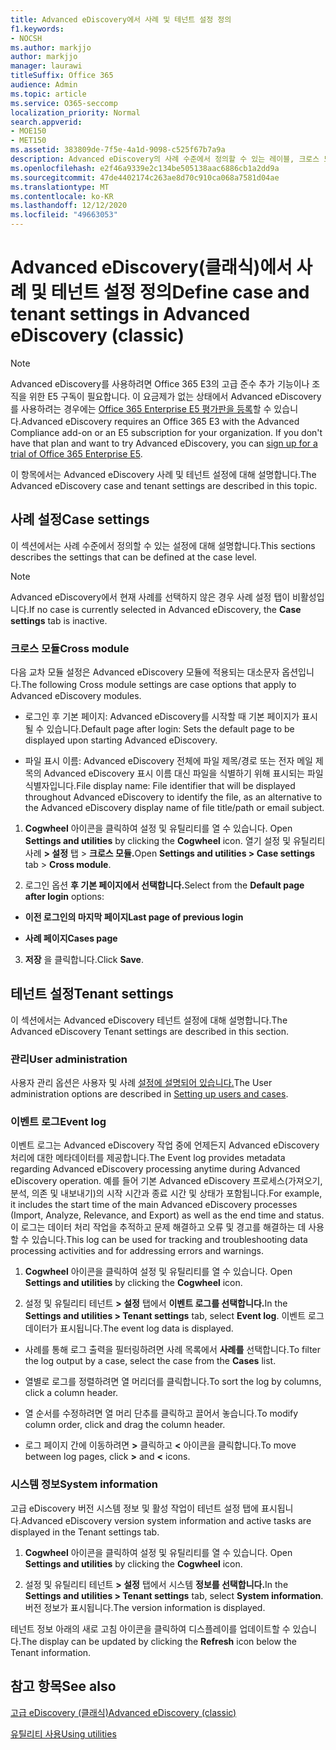 ```yaml
---
title: Advanced eDiscovery에서 사례 및 테넌트 설정 정의
f1.keywords:
- NOCSH
ms.author: markjjo
author: markjjo
manager: laurawi
titleSuffix: Office 365
audience: Admin
ms.topic: article
ms.service: O365-seccomp
localization_priority: Normal
search.appverid:
- MOE150
- MET150
ms.assetid: 383809de-7f5e-4a1d-9098-c525f67b7a9a
description: Advanced eDiscovery의 사례 수준에서 정의할 수 있는 레이블, 크로스 모듈 및 테넌트 설정에 대해 자세히 알아보습니다.
ms.openlocfilehash: e2f46a9339e2c134be505138aac6886cb1a2dd9a
ms.sourcegitcommit: 47de4402174c263ae8d70c910ca068a7581d04ae
ms.translationtype: MT
ms.contentlocale: ko-KR
ms.lasthandoff: 12/12/2020
ms.locfileid: "49663053"
---
```

# <a name="define-case-and-tenant-settings-in-advanced-ediscovery-classic"></a><span data-ttu-id="9b100-103">Advanced eDiscovery(클래식)에서 사례 및 테넌트 설정 정의</span><span class="sxs-lookup"><span data-stu-id="9b100-103">Define case and tenant settings in Advanced eDiscovery (classic)</span></span>

> [!NOTE]
> <span data-ttu-id="9b100-p101">Advanced eDiscovery를 사용하려면 Office 365 E3의 고급 준수 추가 기능이나 조직을 위한 E5 구독이 필요합니다. 이 요금제가 없는 상태에서 Advanced eDiscovery를 사용하려는 경우에는 [Office 365 Enterprise E5 평가판을 등록](https://go.microsoft.com/fwlink/p/?LinkID=698279)할 수 있습니다.</span><span class="sxs-lookup"><span data-stu-id="9b100-p101">Advanced eDiscovery requires an Office 365 E3 with the Advanced Compliance add-on or an E5 subscription for your organization. If you don't have that plan and want to try Advanced eDiscovery, you can [sign up for a trial of Office 365 Enterprise E5](https://go.microsoft.com/fwlink/p/?LinkID=698279).</span></span> 
  
<span data-ttu-id="9b100-106">이 항목에서는 Advanced eDiscovery 사례 및 테넌트 설정에 대해 설명합니다.</span><span class="sxs-lookup"><span data-stu-id="9b100-106">The Advanced eDiscovery case and tenant settings are described in this topic.</span></span>
  
## <a name="case-settings"></a><span data-ttu-id="9b100-107">사례 설정</span><span class="sxs-lookup"><span data-stu-id="9b100-107">Case settings</span></span>

<span data-ttu-id="9b100-108">이 섹션에서는 사례 수준에서 정의할 수 있는 설정에 대해 설명합니다.</span><span class="sxs-lookup"><span data-stu-id="9b100-108">This sections describes the settings that can be defined at the case level.</span></span>
  
> [!NOTE]
> <span data-ttu-id="9b100-109">Advanced eDiscovery에서 현재 사례를 선택하지  않은 경우 사례 설정 탭이 비활성입니다.</span><span class="sxs-lookup"><span data-stu-id="9b100-109">If no case is currently selected in Advanced eDiscovery, the **Case settings** tab is inactive.</span></span> 
  
### <a name="cross-module"></a><span data-ttu-id="9b100-110">크로스 모듈</span><span class="sxs-lookup"><span data-stu-id="9b100-110">Cross module</span></span>

<span data-ttu-id="9b100-111">다음 교차 모듈 설정은 Advanced eDiscovery 모듈에 적용되는 대소문자 옵션입니다.</span><span class="sxs-lookup"><span data-stu-id="9b100-111">The following Cross module settings are case options that apply to Advanced eDiscovery modules.</span></span>
  
- <span data-ttu-id="9b100-112">로그인 후 기본 페이지: Advanced eDiscovery를 시작할 때 기본 페이지가 표시될 수 있습니다.</span><span class="sxs-lookup"><span data-stu-id="9b100-112">Default page after login: Sets the default page to be displayed upon starting Advanced eDiscovery.</span></span>
    
- <span data-ttu-id="9b100-113">파일 표시 이름: Advanced eDiscovery 전체에 파일 제목/경로 또는 전자 메일 제목의 Advanced eDiscovery 표시 이름 대신 파일을 식별하기 위해 표시되는 파일 식별자입니다.</span><span class="sxs-lookup"><span data-stu-id="9b100-113">File display name: File identifier that will be displayed throughout Advanced eDiscovery to identify the file, as an alternative to the Advanced eDiscovery display name of file title/path or email subject.</span></span>
    
1. <span data-ttu-id="9b100-114">**Cogwheel** 아이콘을 클릭하여 설정 및 유틸리티를 열 수 있습니다. </span><span class="sxs-lookup"><span data-stu-id="9b100-114">Open **Settings and utilities** by clicking the **Cogwheel** icon.</span></span> <span data-ttu-id="9b100-115">열기 설정 및 유틸리티 사례 **\> 설정** 탭 \> **크로스 모듈.**</span><span class="sxs-lookup"><span data-stu-id="9b100-115">Open **Settings and utilities \> Case settings** tab \> **Cross module**.</span></span> 
    
2. <span data-ttu-id="9b100-116">로그인 옵션 **후 기본 페이지에서 선택합니다.**</span><span class="sxs-lookup"><span data-stu-id="9b100-116">Select from the **Default page after login** options:</span></span> 
    
  - <span data-ttu-id="9b100-117">**이전 로그인의 마지막 페이지**</span><span class="sxs-lookup"><span data-stu-id="9b100-117">**Last page of previous login**</span></span>
    
  - <span data-ttu-id="9b100-118">**사례 페이지**</span><span class="sxs-lookup"><span data-stu-id="9b100-118">**Cases page**</span></span>
    
3. <span data-ttu-id="9b100-119">**저장** 을 클릭합니다.</span><span class="sxs-lookup"><span data-stu-id="9b100-119">Click **Save**.</span></span>
    
## <a name="tenant-settings"></a><span data-ttu-id="9b100-120">테넌트 설정</span><span class="sxs-lookup"><span data-stu-id="9b100-120">Tenant settings</span></span>

<span data-ttu-id="9b100-121">이 섹션에서는 Advanced eDiscovery 테넌트 설정에 대해 설명합니다.</span><span class="sxs-lookup"><span data-stu-id="9b100-121">The Advanced eDiscovery Tenant settings are described in this section.</span></span>
  
### <a name="user-administration"></a><span data-ttu-id="9b100-122">관리</span><span class="sxs-lookup"><span data-stu-id="9b100-122">User administration</span></span>

<span data-ttu-id="9b100-123">사용자 관리 옵션은 사용자 및 사례 [설정에 설명되어 있습니다.](set-up-users-and-cases-in-advanced-ediscovery.md)</span><span class="sxs-lookup"><span data-stu-id="9b100-123">The User administration options are described in [Setting up users and cases](set-up-users-and-cases-in-advanced-ediscovery.md).</span></span>
  
### <a name="event-log"></a><span data-ttu-id="9b100-124">이벤트 로그</span><span class="sxs-lookup"><span data-stu-id="9b100-124">Event log</span></span>

<span data-ttu-id="9b100-125">이벤트 로그는 Advanced eDiscovery 작업 중에 언제든지 Advanced eDiscovery 처리에 대한 메타데이터를 제공합니다.</span><span class="sxs-lookup"><span data-stu-id="9b100-125">The Event log provides metadata regarding Advanced eDiscovery processing anytime during Advanced eDiscovery operation.</span></span> <span data-ttu-id="9b100-126">예를 들어 기본 Advanced eDiscovery 프로세스(가져오기, 분석, 의존 및 내보내기)의 시작 시간과 종료 시간 및 상태가 포함됩니다.</span><span class="sxs-lookup"><span data-stu-id="9b100-126">For example, it includes the start time of the main Advanced eDiscovery processes (Import, Analyze, Relevance, and Export) as well as the end time and status.</span></span> <span data-ttu-id="9b100-127">이 로그는 데이터 처리 작업을 추적하고 문제 해결하고 오류 및 경고를 해결하는 데 사용할 수 있습니다.</span><span class="sxs-lookup"><span data-stu-id="9b100-127">This log can be used for tracking and troubleshooting data processing activities and for addressing errors and warnings.</span></span>
  
1. <span data-ttu-id="9b100-128">**Cogwheel** 아이콘을 클릭하여 설정 및 유틸리티를 열 수 있습니다. </span><span class="sxs-lookup"><span data-stu-id="9b100-128">Open **Settings and utilities** by clicking the **Cogwheel** icon.</span></span> 
    
2. <span data-ttu-id="9b100-129">설정 및 유틸리티 테넌트 **\> 설정** 탭에서 **이벤트 로그를 선택합니다.**</span><span class="sxs-lookup"><span data-stu-id="9b100-129">In the **Settings and utilities \> Tenant settings** tab, select **Event log**.</span></span> <span data-ttu-id="9b100-130">이벤트 로그 데이터가 표시됩니다.</span><span class="sxs-lookup"><span data-stu-id="9b100-130">The event log data is displayed.</span></span>
    
  - <span data-ttu-id="9b100-131">사례를 통해 로그 출력을 필터링하려면 사례 목록에서 **사례를** 선택합니다.</span><span class="sxs-lookup"><span data-stu-id="9b100-131">To filter the log output by a case, select the case from the **Cases** list.</span></span> 
    
  - <span data-ttu-id="9b100-132">열별로 로그를 정렬하려면 열 머리더를 클릭합니다.</span><span class="sxs-lookup"><span data-stu-id="9b100-132">To sort the log by columns, click a column header.</span></span> 
    
  - <span data-ttu-id="9b100-133">열 순서를 수정하려면 열 머리 단추를 클릭하고 끌어서 놓습니다.</span><span class="sxs-lookup"><span data-stu-id="9b100-133">To modify column order, click and drag the column header.</span></span>
    
  - <span data-ttu-id="9b100-134">로그 페이지 간에 이동하려면 **\>** 클릭하고 **\<** 아이콘을 클릭합니다.</span><span class="sxs-lookup"><span data-stu-id="9b100-134">To move between log pages, click **\>** and **\<** icons.</span></span> 
    
### <a name="system-information"></a><span data-ttu-id="9b100-135">시스템 정보</span><span class="sxs-lookup"><span data-stu-id="9b100-135">System information</span></span>

<span data-ttu-id="9b100-136">고급 eDiscovery 버전 시스템 정보 및 활성 작업이 테넌트 설정 탭에 표시됩니다.</span><span class="sxs-lookup"><span data-stu-id="9b100-136">Advanced eDiscovery version system information and active tasks are displayed in the Tenant settings tab.</span></span>
  
1. <span data-ttu-id="9b100-137">**Cogwheel** 아이콘을 클릭하여 설정 및 유틸리티를 열 수 있습니다. </span><span class="sxs-lookup"><span data-stu-id="9b100-137">Open **Settings and utilities** by clicking the **Cogwheel** icon.</span></span> 
    
2. <span data-ttu-id="9b100-138">설정 및 유틸리티 테넌트 **\> 설정** 탭에서 시스템 **정보를 선택합니다.**</span><span class="sxs-lookup"><span data-stu-id="9b100-138">In the **Settings and utilities \> Tenant settings** tab, select **System information**.</span></span> <span data-ttu-id="9b100-139">버전 정보가 표시됩니다.</span><span class="sxs-lookup"><span data-stu-id="9b100-139">The version information is displayed.</span></span>
    
<span data-ttu-id="9b100-140">테넌트 정보 아래의 새로  고침 아이콘을 클릭하여 디스플레이를 업데이트할 수 있습니다.</span><span class="sxs-lookup"><span data-stu-id="9b100-140">The display can be updated by clicking the **Refresh** icon below the Tenant information.</span></span> 
  
## <a name="see-also"></a><span data-ttu-id="9b100-141">참고 항목</span><span class="sxs-lookup"><span data-stu-id="9b100-141">See also</span></span>

[<span data-ttu-id="9b100-142">고급 eDiscovery (클래식)</span><span class="sxs-lookup"><span data-stu-id="9b100-142">Advanced eDiscovery (classic)</span></span>](office-365-advanced-ediscovery.md)
  
[<span data-ttu-id="9b100-143">유틸리티 사용</span><span class="sxs-lookup"><span data-stu-id="9b100-143">Using utilities</span></span>](use-advanced-ediscovery-utilities.md)


